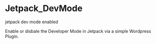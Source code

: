 Jetpack_DevMode
===============

jetpack dev mode enabled

Enable or disbale the Developer Mode in Jetpack via a simple Wordpress Plugin.
